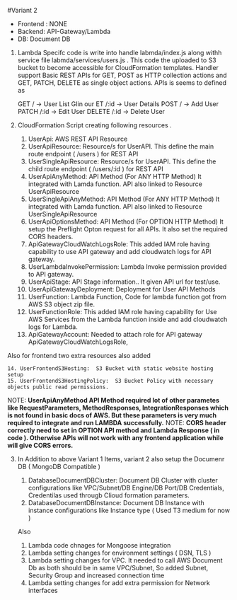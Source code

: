 
#Variant 2

- Frontend : NONE
- Backend: API-Gateway/Lambda
- DB: Document DB

1) Lambda Specifc code is write into handle labmda/index.js along withh service file labmda/services/users.js . This code the uploaded to S3 bucket to become accessible for CloudFormation templates. Handler support Basic REST APIs for GET, POST as HTTP collection actions and GET, PATCH, DELETE as single object actions.
APIs is seems to defined as

	GET /            -> User List
	GIin our ET /:id         -> User Details
	POST /           -> Add User
	PATCH /:id       -> Edit User
	DELETE /:id      -> Delete User

2) CloudFormation Script creating following resources .

	1. UserApi:  AWS REST API Resource
	2. UserApiResource:  Resource/s for UserAPI. This define the main route endpoint ( /users ) for REST API
	3. UserSingleApiResource:  Resource/s for UserAPI. This define the child route endpoint ( /users/:id ) for REST API
	4. UserApiAnyMethod:  API Method (For ANY HTTP Method) It integrated with Lamda function. API also linked to Resource UserApiResource
	5. UserSingleApiAnyMethod:  API Method (For ANY HTTP Method) It integrated with Lamda function. API also linked to Resource UserSingleApiResource
	6. UserApiOptionsMethod:  API Method (For OPTION HTTP Method) It setup the Preflight Opton request for all APIs. It also set the required CORS headers.
	7. ApiGatewayCloudWatchLogsRole:  This added IAM role having capability to use API gateway and add cloudwatch logs for API gateway.
	8. UserLambdaInvokePermission:  Lambda Invoke permission provided to API gateway.
	9. UserApiStage:  API Stage information.. It given API url for test/use.
	10. UserApiGatewayDeployment:  Deployment for User API Methods
	11. UserFunction:  Lambda Function, Code for lambda function got from AWS S3 object zip file.
	12. UserFunctionRole:   This added IAM role having capability for Use AWS Services from the Lambda function inside and add cloudwatch logs for Lambda.
	13. ApiGatewayAccount:  Needed to attach role for API gateway ApiGatewayCloudWatchLogsRole, 
	
Also for frontend two extra resources also added

	14. UserFrontendS3Hosting:  S3 Bucket with static website hosting setup
	15. UserFrontendS3HostingPolicy:  S3 Bucket Policy with necessary objects public read permissions.


NOTE:   **UserApiAnyMethod API Method required lot of other parametes like RequestParameters, MethodResponses, IntegrationResponses which is not found in basic docs of AWS. But these parameters is very much required to integrate and run LAMBDA successfully.**
NOTE: **CORS header correctly need to set in OPTION API method and Lambda Response ( in code ). Otherwise APIs will not work with any frontend application while will give CORS errors.** 


3) In Addition to above Variant 1 Items, variant 2 also setup the Documenr DB ( MongoDB Compatible )

	1. DatabaseDocumentDBCluster: Document DB Cluster with cluster configurations like VPC/Subnet/DB Engine/DB Port/DB Credentials, Credentilas used througb Clioud formation parameters.
	2. DatabaseDocumentDBInstance: Document DB Instance with instance configurations like Instance type ( Used T3 medium for now )

	Also 

	1. Lambda code chnages for Mongoose integration
	2. Lambda setting changes for environment settings ( DSN, TLS )
	3. Lambda setting changes for VPC. It needed to call AWS Document Db as both should be in same VPC/Subnet, So added Subnet, Security Group and increased connection time
	4. Lambda setting changes for add extra permission for Network interfaces
	
